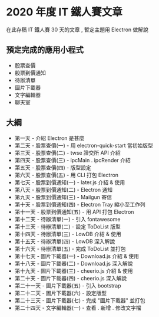 # 2020 年度 IT 鐵人賽文章

在此存稿 IT 鐵人賽 30 天的文章 , 暫定主題用 Electron 做解說

## 預定完成的應用小程式

- 股票查價
- 股票到價通知
- 待辦清單
- 圖片下載器
- 文字編輯器
- 聊天室

## 大綱

- 第一天 - 介紹 Electron 是甚麼
- 第二天 - 股票查價(一) - 用 electron-quick-start 當初始版型
- 第三天 - 股票查價(二) - twse 證交所 API 介紹
- 第四天 - 股票查價(三) - ipcMain . ipcRender 介紹
- 第五天 - 股票查價(四) - 版型設定
- 第六天 - 股票查價(五) - 用 CLI 打包 Electron
- 第七天 - 股票到價通知(一) - later.js 介紹 & 使用
- 第八天 - 股票到價通知(二) - Electron 通知
- 第九天 - 股票到價通知(三) - Mailgun 寄信
- 第十天 - 股票到價通知(四) - Electron Tray 縮小至工作列
- 第十一天 - 股票到價通知(五) - 用 API 打包 Electron
- 第十二天 - 待辦清單(一) - 引入 fontawesome
- 第十三天 - 待辦清單(二) - 設定 ToDoList 版型
- 第十四天 - 待辦清單(三) - LowDB 介紹 & 使用
- 第十五天 - 待辦清單(四) - LowDB 深入解說
- 第十六天 - 待辦清單(五) - 完成 ToDoList 並打包
- 第十七天 - 圖片下載器(一) - Download.js 介紹 & 使用
- 第十八天 - 圖片下載器(二) - Download.js 深入解說
- 第十九天 - 圖片下載器(三) - cheerio.js 介紹 & 使用
- 第二十天 - 圖片下載器(四) - cheerio.js 深入解說
- 第二十一天 - 圖片下載器(五) - 引入 bootstrap
- 第二十二天 - 圖片下載器(六) - 設定版型
- 第二十三天 - 圖片下載器(七) - 完成 "圖片下載器" 並打包
- 第二十四天 - 文字編輯器(一) - 查看 . 新增 . 修改文字檔
